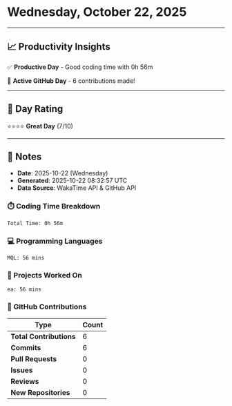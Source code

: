 # Wednesday, October 22, 2025

---

## 📈 Productivity Insights

✅ **Productive Day** - Good coding time with 0h 56m

🚀 **Active GitHub Day** - 6 contributions made!

---

## 🎯 Day Rating

⭐⭐⭐⭐ **Great Day** (7/10)

---

## 📝 Notes

- **Date**: 2025-10-22 (Wednesday)
- **Generated**: 2025-10-22 08:32:57 UTC
- **Data Source**: WakaTime API & GitHub API


### ⏱️ Coding Time Breakdown

```
Total Time: 0h 56m
```

### 💻 Programming Languages

```
MQL: 56 mins
```

### 📂 Projects Worked On

```
ea: 56 mins

```


### 🐙 GitHub Contributions

| Type | Count |
|------|-------|
| **Total Contributions** | 6 |
| **Commits** | 6 |
| **Pull Requests** | 0 |
| **Issues** | 0 |
| **Reviews** | 0 |
| **New Repositories** | 0 |

